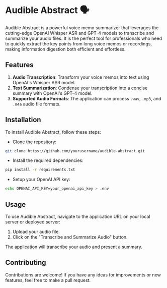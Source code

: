 # Audible Abstract 🗣️

Audible Abstract is a powerful voice memo summarizer that leverages the cutting-edge OpenAI Whisper ASR and GPT-4 models to transcribe and summarize your audio files. It is the perfect tool for professionals who need to quickly extract the key points from long voice memos or recordings, making information digestion both efficient and effortless.

## Features

1. **Audio Transcription**: Transform your voice memos into text using OpenAI's Whisper ASR model.
2. **Text Summarization**: Condense your transcription into a concise summary with OpenAI's GPT-4 model.
3. **Supported Audio Formats**: The application can process `.wav`, `.mp3`, and `.m4a` audio file formats.

## Installation

To install Audible Abstract, follow these steps:

- Clone the repository:

```bash
git clone https://github.com/yourusername/audible-abstract.git
```

- Install the required dependencies:

```bash
pip install -r requirements.txt
```

- Setup your OpenAI API key:

```bash
echo OPENAI_API_KEY=your_openai_api_key > .env
```

## Usage

To use Audible Abstract, navigate to the application URL on your local server or deployed server:

1. Upload your audio file.
2. Click on the "Transcribe and Summarize Audio" button.

The application will transcribe your audio and present a summary.

## Contributing

Contributions are welcome! If you have any ideas for improvements or new features, feel free to make a pull request.

